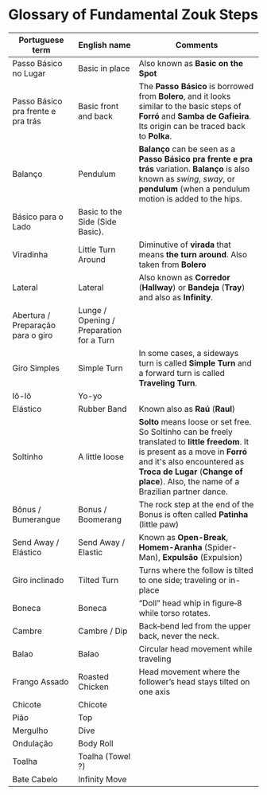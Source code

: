 # Glossary of Fundamental Zouk Steps

| Portuguese term | English name | Comments |
|-----------------|--------------|----------|
| Passo Básico no Lugar | Basic in place | Also known as **Basic on the Spot** |
| Passo Básico pra frente e pra trás | Basic front and back | The **Passo Básico** is borrowed from **Bolero**, and it looks similar to the basic steps of **Forró** and **Samba de Gafieira**. Its origin can be traced back to **Polka**.|
| Balanço  | Pendulum | **Balanço** can be seen as a **Passo Básico pra frente e pra trás** variation. **Balanço** is also known as *swing*, *sway*, or **pendulum** (when a pendulum motion is added to the hips. |
| Básico para o Lado |  Basic to the Side (Side Basic). | |
| Viradinha | Little Turn Around | Diminutive of **virada** that means **the turn around**. Also taken from **Bolero**|
| Lateral | Lateral | Also known as **Corredor** (**Hallway**) or **Bandeja** (**Tray**) and also as **Infinity**. |
| Abertura / Preparação para o giro | Lunge / Opening / Preparation for a Turn | |
| Giro Simples| Simple Turn |  In some cases, a sideways turn is called **Simple Turn** and a forward turn is called **Traveling Turn**.|
| Iô-Iô| Yo-yo |  |
| Elástico| Rubber Band | Known also as **Raú** (**Raul**)  |
| Soltinho | A little loose | **Solto** means loose or set free. So Soltinho can be freely translated to **little freedom**. It is present as a move in **Forró** and it's also encountered as **Troca de Lugar** (**Change of place**). Also, the name of a Brazilian partner dance.|
| Bônus / Bumerangue | Bonus / Boomerang | The rock step at the end of the Bonus is often called **Patinha** (little paw)  |
| Send Away / Elástico | Send Away / Elastic | Known as **Open-Break**, **Homem-Aranha** (Spider-Man), **Expulsão** (Expulsion)  |
| Giro inclinado | Tilted Turn | Turns where the follow is tilted to one side; traveling or in-place|
| Boneca| Boneca | “Doll” head whip in figure‑8 while torso rotates. |
| Cambre| Cambre / Dip | Back‑bend led from the upper back, never the neck. |
| Balao| Balao | Circular head movement while traveling |
| Frango Assado| Roasted Chicken | Head movement where the follower’s head stays tilted on one axis |
| Chicote| Chicote |  |
| Pião | Top |  |
| Mergulho | Dive |  |
| Ondulação | Body Roll |  |
| Toalha | Toalha (Towel ?)|  |
| Bate Cabelo | Infinity Move |  |



 





